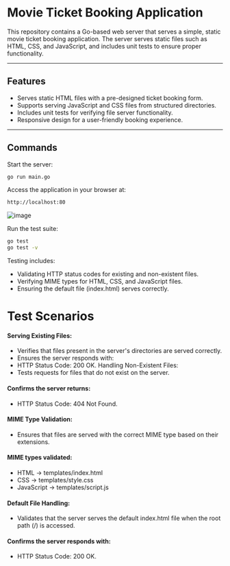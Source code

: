 # **Movie Ticket Booking Application**
 
This repository contains a Go-based web server that serves a simple, static movie ticket booking application. The server serves static files such as HTML, CSS, and JavaScript, and includes unit tests to ensure proper functionality.
 
---
 
## **Features**
- Serves static HTML files with a pre-designed ticket booking form.
- Supports serving JavaScript and CSS files from structured directories.
- Includes unit tests for verifying file server functionality.
- Responsive design for a user-friendly booking experience.
 
---
## **Commands**
Start the server:
``` bash
go run main.go
```
Access the application in your browser at:
``` bash
http://localhost:80
```

![image](https://github.com/user-attachments/assets/c8b18080-173d-49e4-875b-d7f4c8191cfa)


Run the test suite:
``` bash
go test
go test -v
```
Testing includes:
- Validating HTTP status codes for existing and non-existent files.
- Verifying MIME types for HTML, CSS, and JavaScript files.
- Ensuring the default file (index.html) serves correctly.
 
# **Test Scenarios**
#### Serving Existing Files:
- Verifies that files present in the server's directories are served correctly.
- Ensures the server responds with:
- HTTP Status Code: 200 OK.
Handling Non-Existent Files:
- Tests requests for files that do not exist on the server.
#### Confirms the server returns:
- HTTP Status Code: 404 Not Found.
#### MIME Type Validation:
- Ensures that files are served with the correct MIME type based on their extensions.
#### MIME types validated:
- HTML → templates/index.html
- CSS → templates/style.css
- JavaScript → templates/script.js
#### Default File Handling:
- Validates that the server serves the default index.html file when the root path (/) is accessed.
#### Confirms the server responds with:
- HTTP Status Code: 200 OK.
